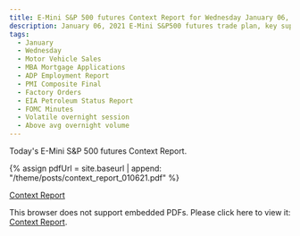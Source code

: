 ```yaml
---
title: E-Mini S&P 500 futures Context Report for Wednesday January 06, 2021
description: January 06, 2021 E-Mini S&P500 futures trade plan, key support and resistance zones, and volatility analysis.
tags:
  - January
  - Wednesday
  - Motor Vehicle Sales
  - MBA Mortgage Applications 
  - ADP Employment Report 
  - PMI Composite Final 
  - Factory Orders 
  - EIA Petroleum Status Report 
  - FOMC Minutes 
  - Volatile overnight session
  - Above avg overnight volume
---
```


Today's E-Mini S&P 500 futures Context Report.

{% assign pdfUrl = site.baseurl | append: "/theme/posts/context_report_010621.pdf" %}

<a href="{{pdfUrl}}">Context Report</a>

<object data="{{pdfUrl}}" type="application/pdf" width="700px" height="700px">
    <p>This browser does not support embedded PDFs. Please click here to view it: <a href="{{pdfUrl}}">Context Report</a>.</p>
</object>

